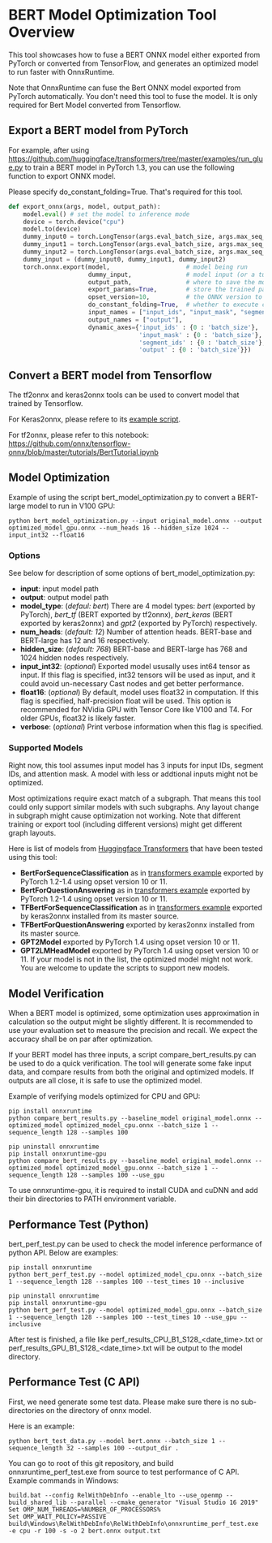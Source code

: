 # BERT Model Optimization Tool Overview

This tool showcases how to fuse a BERT ONNX model either exported from PyTorch or converted from TensorFlow, and generates an optimized model to run faster with OnnxRuntime.

Note that OnnxRuntime can fuse the Bert ONNX model exported from PyTorch automatically. You don't need this tool to fuse the model. It is only required for Bert Model converted from Tensorflow. 

## Export a BERT model from PyTorch
For example, after using https://github.com/huggingface/transformers/tree/master/examples/run_glue.py to train a BERT model in PyTorch 1.3, you can use the following function to export ONNX model. 

Please specify do_constant_folding=True. That's required for this tool.

```python
def export_onnx(args, model, output_path):
    model.eval() # set the model to inference mode
    device = torch.device("cpu")
    model.to(device)
    dummy_input0 = torch.LongTensor(args.eval_batch_size, args.max_seq_length).fill_(1).to(device)
    dummy_input1 = torch.LongTensor(args.eval_batch_size, args.max_seq_length).fill_(1).to(device)
    dummy_input2 = torch.LongTensor(args.eval_batch_size, args.max_seq_length).fill_(0).to(device)
    dummy_input = (dummy_input0, dummy_input1, dummy_input2)
    torch.onnx.export(model,                     # model being run
                      dummy_input,               # model input (or a tuple for multiple inputs)
                      output_path,               # where to save the model (can be a file or file-like object)
                      export_params=True,        # store the trained parameter weights inside the model file
                      opset_version=10,          # the ONNX version to export the model to
                      do_constant_folding=True,  # whether to execute constant folding for optimization
                      input_names = ["input_ids", "input_mask", "segment_ids"],
                      output_names = ["output"],
                      dynamic_axes={'input_ids' : {0 : 'batch_size'},    # variable length axes
                                    'input_mask' : {0 : 'batch_size'},
                                    'segment_ids' : {0 : 'batch_size'},
                                    'output' : {0 : 'batch_size'}})
```

## Convert a BERT model from Tensorflow

The tf2onnx and keras2onnx tools can be used to convert model that trained by Tensorflow.

For Keras2onnx, please refere to its [example script](https://github.com/onnx/keras-onnx/blob/master/applications/nightly_build/test_transformers.py).

For tf2onnx, please refer to this notebook: https://github.com/onnx/tensorflow-onnx/blob/master/tutorials/BertTutorial.ipynb


## Model Optimization

Example of using the script bert_model_optimization.py to convert a BERT-large model to run in V100 GPU:
```console
python bert_model_optimization.py --input original_model.onnx --output optimized_model_gpu.onnx --num_heads 16 --hidden_size 1024 --input_int32 --float16
```

### Options

See below for description of some options of bert_model_optimization.py:

- **input**: input model path
- **output**: output model path
- **model_type**: (*defaul: bert*)
    There are 4 model types: *bert* (exported by PyTorch), *bert_tf* (BERT exported by tf2onnx), *bert_keras* (BERT exported by keras2onnx) and *gpt2* (exported by PyTorch) respectively.
- **num_heads**: (*default: 12*)
    Number of attention heads. BERT-base and BERT-large has 12 and 16 respectively.
- **hidden_size**: (*default: 768*)
    BERT-base and BERT-large has 768 and 1024 hidden nodes respectively.
- **input_int32**: (*optional*)
    Exported model ususally uses int64 tensor as input. If this flag is specified, int32 tensors will be used as input, and it could avoid un-necessary Cast nodes and get better performance.
- **float16**: (*optional*)
    By default, model uses float32 in computation. If this flag is specified, half-precision float will be used. This option is recommended for NVidia GPU with Tensor Core like V100 and T4. For older GPUs, float32 is likely faster.
- **verbose**: (*optional*)
    Print verbose information when this flag is specified.

### Supported Models

Right now, this tool assumes input model has 3 inputs for input IDs, segment IDs, and attention mask. A model with less or addtional inputs might not be optimized.

Most optimizations require exact match of a subgraph. That means this tool could only support similar models with such subgraphs. Any layout change in subgraph might cause optimization not working. Note that different training or export tool (including different versions) might get different graph layouts.

Here is list of models from [Huggingface Transformers](https://github.com/huggingface/transformers/) that have been tested using this tool:
- **BertForSequenceClassification** as in [transformers example](https://github.com/huggingface/transformers/blob/master/examples/run_glue.py) exported by PyTorch 1.2-1.4 using opset version 10 or 11.
- **BertForQuestionAnswering** as in [transformers example](https://github.com/huggingface/transformers/blob/master/examples/run_squad.py) exported by PyTorch 1.2-1.4 using opset version 10 or 11.
- **TFBertForSequenceClassification** as in [transformers example](https://github.com/huggingface/transformers/blob/master/examples/run_tf_glue.py) exported by keras2onnx installed from its master source.
- **TFBertForQuestionAnswering** exported by keras2onnx installed from its master source.
- **GPT2Model** exported by PyTorch 1.4 using opset version 10 or 11.
- **GPT2LMHeadModel** exported by PyTorch 1.4 using opset version 10 or 11.
If your model is not in the list, the optimized model might not work. You are welcome to update the scripts to support new models.

## Model Verification

When a BERT model is optimized, some optimization uses approximation in calculation so the output might be slightly different. It is recommended to use your evaluation set to measure the precision and recall. We expect the accuracy shall be on par after optimization.

If your BERT model has three inputs, a script compare_bert_results.py can be used to do a quick verification. The tool will generate some fake input data, and compare results from both the original and optimized models. If outputs are all close, it is safe to use the optimized model.

Example of verifying models optimized for CPU and GPU:

```console
pip install onnxruntime
python compare_bert_results.py --baseline_model original_model.onnx --optimized_model optimized_model_cpu.onnx --batch_size 1 --sequence_length 128 --samples 100

pip uninstall onnxruntime
pip install onnxruntime-gpu
python compare_bert_results.py --baseline_model original_model.onnx --optimized_model optimized_model_gpu.onnx --batch_size 1 --sequence_length 128 --samples 100 --use_gpu
```

To use onnxruntime-gpu, it is required to install CUDA and cuDNN and add their bin directories to PATH environment variable.

## Performance Test (Python)

bert_perf_test.py can be used to check the model inference performance of python API. Below are examples:

```console
pip install onnxruntime
python bert_perf_test.py --model optimized_model_cpu.onnx --batch_size 1 --sequence_length 128 --samples 100 --test_times 10 --inclusive

pip uninstall onnxruntime
pip install onnxruntime-gpu
python bert_perf_test.py --model optimized_model_gpu.onnx --batch_size 1 --sequence_length 128 --samples 100 --test_times 10 --use_gpu --inclusive
```

After test is finished, a file like perf_results_CPU_B1_S128_<date_time>.txt or perf_results_GPU_B1_S128_<date_time>.txt will be output to the model directory.

## Performance Test (C API)

First, we need generate some test data. Please make sure there is no sub-directories on the directory of onnx model.

Here is an example:
```console
python bert_test_data.py --model bert.onnx --batch_size 1 --sequence_length 32 --samples 100 --output_dir .
```

You can go to root of this git repository, and build onnxruntime_perf_test.exe from source to test performance of C API. Example commands in Windows:
```console
build.bat --config RelWithDebInfo --enable_lto --use_openmp --build_shared_lib --parallel --cmake_generator "Visual Studio 16 2019"
Set OMP_NUM_THREADS=%NUMBER_OF_PROCESSORS%
Set OMP_WAIT_POLICY=PASSIVE
build\Windows\RelWithDebInfo\RelWithDebInfo\onnxruntime_perf_test.exe -e cpu -r 100 -s -o 2 bert.onnx output.txt
```
